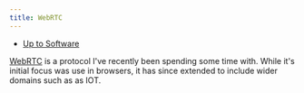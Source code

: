 ```yaml
---
title: WebRTC
---
```


- [Up to Software](software)

[WebRTC](https://en.wikipedia.org/wiki/WebRTC "WebRTC - Wikipedia") is a protocol I've recently been spending some time with.
While it's initial focus was use in browsers, it has since extended to include wider domains such as as IOT.
